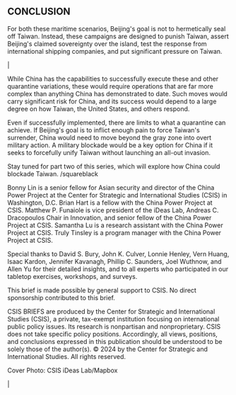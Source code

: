 ## CONCLUSION

For both these maritime scenarios, Beijing's goal is not to hermetically seal off Taiwan. Instead, these campaigns are designed to punish Taiwan, assert Beijing's claimed sovereignty over the island, test the response from international shipping companies, and put significant pressure on Taiwan.

|

While China has the capabilities to successfully execute these and other quarantine variations, these would require operations that are far more complex than anything China has demonstrated to date. Such moves would carry significant risk for China, and its success would depend to a large degree on how Taiwan, the United States, and others respond.

Even if successfully implemented, there are limits to what a quarantine can achieve. If Beijing's goal is to inflict enough pain to force Taiwan's surrender, China would need to move beyond the gray zone into overt military action. A military blockade would be a key option for China if it seeks to forcefully unify Taiwan without launching an all-out invasion.

Stay tuned for part two of this series, which will explore how China could blockade Taiwan. /squareblack

Bonny Lin is a senior fellow for Asian security and director of the China Power Project at the Center for Strategic and International Studies (CSIS) in Washington, D.C. Brian Hart is a fellow with the China Power Project at CSIS. Matthew P. Funaiole is vice president of the iDeas Lab, Andreas C. Dracopoulos Chair in Innovation, and senior fellow of the China Power Project at CSIS. Samantha Lu is a research assistant with the China Power Project at CSIS. Truly Tinsley is a program manager with the China Power Project at CSIS.

Special thanks to David S. Bury, John K. Culver, Lonnie Henley, Vern Huang, Isaac Kardon, Jennifer Kavanagh, Phillip C. Saunders, Joel Wuthnow, and Allen Yu for their detailed insights, and to all experts who participated in our tabletop exercises, workshops, and surveys.

This brief is made possible by general support to CSIS. No direct sponsorship contributed to this brief.

CSIS BRIEFS are produced by the Center for Strategic and International Studies (CSIS), a private, tax-exempt institution focusing on international public policy issues. Its research is nonpartisan and nonproprietary. CSIS does not take specific policy positions. Accordingly, all views, positions, and conclusions expressed in this publication should be understood to be solely those of the author(s). © 2024 by the Center for Strategic and International Studies. All rights reserved.

Cover Photo: CSIS iDeas Lab/Mapbox

|